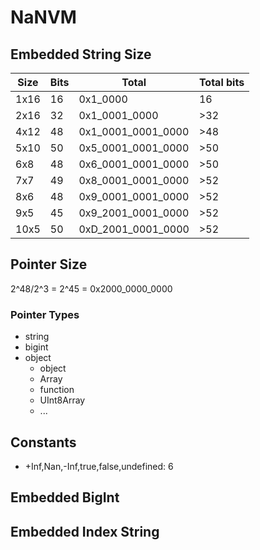 # NaNVM

## Embedded String Size

| Size | Bits | Total                     | Total bits |
|------|------|---------------------------|------------|
| 1x16 | 16   | 0x1_0000                  |  16        |
| 2x16 | 32   | 0x1_0001_0000             | >32        |
| 4x12 | 48   | 0x1_0001_0001_0000        | >48        |
| 5x10 | 50   | 0x5_0001_0001_0000        | >50        |
| 6x8  | 48   | 0x6_0001_0001_0000        | >50        |
| 7x7  | 49   | 0x8_0001_0001_0000        | >52        |
| 8x6  | 48   | 0x9_0001_0001_0000        | >52        |
| 9x5  | 45   | 0x9_2001_0001_0000        | >52        |
| 10x5 | 50   | 0xD_2001_0001_0000        | >52        |

## Pointer Size

2^48/2^3 = 2^45 = 0x2000_0000_0000

### Pointer Types

- string
- bigint
- object
  - object
  - Array
  - function
  - UInt8Array
  - ...

## Constants

- +Inf,Nan,-Inf,true,false,undefined: 6

## Embedded BigInt

## Embedded Index String
